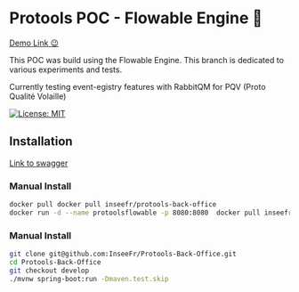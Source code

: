 # Protools POC - Flowable Engine 🦊

[Demo Link 😉](https://protools.dev.insee.io/)

This POC was build using the Flowable Engine. This branch is dedicated to various experiments and tests.

Currently testing event-egistry features with RabbitQM for PQV (Proto Qualité Volaille)

[![License: MIT](https://img.shields.io/badge/License-MIT-yellow.svg)](https://opensource.org/licenses/MIT)

## Installation

[Link to swagger](https://protools-back-office.dev.insee.io/)

### Manual Install

```bash
docker pull docker pull inseefr/protools-back-office
docker run -d --name protoolsflowable -p 8080:8080  docker pull inseefr/protools-back-office:develop
```

### Manual Install

```bash
git clone git@github.com:InseeFr/Protools-Back-Office.git
cd Protools-Back-Office
git checkout develop
./mvnw spring-boot:run -Dmaven.test.skip
```
